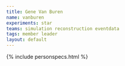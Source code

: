 ```yaml
---
title: Gene Van Buren
name: vanburen
experiments: star
teams: simulation reconstruction eventdata
tags: member leader
layout: default
---
```


{% include personspecs.html %}
